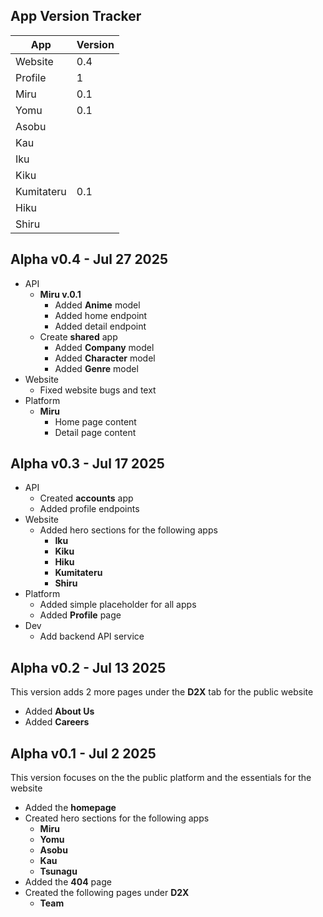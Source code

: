 ## App Version Tracker
| App        | Version |
| ---------- | ------- |
| Website    | 0.4     |
| Profile    | 1       |
| Miru       | 0.1     |
| Yomu       | 0.1     |
| Asobu      |         |
| Kau        |         |
| Iku        |         |
| Kiku       |         |
| Kumitateru | 0.1     |
| Hiku       |         |
| Shiru      |         |
## Alpha v0.4 - Jul 27 2025
- API
	-  **Miru v.0.1**
		- Added **Anime** model
		- Added home endpoint
		- Added detail endpoint
	- Create **shared** app
		- Added **Company** model
		- Added **Character** model
		- Added **Genre** model
- Website
	- Fixed website bugs and text
- Platform
	- **Miru**
		- Home page content
		- Detail page content
## Alpha v0.3 - Jul 17 2025
- API
	-  Created **accounts** app
	- Added profile endpoints
- Website
	- Added hero sections for the following apps
		- **Iku**
		- **Kiku**
		- **Hiku**
		- **Kumitateru**
		- **Shiru**
- Platform
	- Added simple placeholder for all apps
	- Added **Profile** page
- Dev
	- Add backend API service
## Alpha v0.2 - Jul 13 2025
This version adds 2 more pages under the **D2X** tab for the public website
- Added **About Us**
- Added **Careers**
## Alpha v0.1 - Jul 2 2025
This version focuses on the the public platform and the essentials for the website
- Added the **homepage**
- Created hero sections for the following apps
	- **Miru**
	- **Yomu**
	- **Asobu**
	- **Kau**
	- **Tsunagu**
- Added the **404** page
- Created the following pages under **D2X**
	- **Team**
